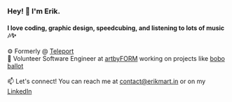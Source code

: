 ### Hey! 👋 I'm Erik.
#### I love coding, graphic design, speedcubing, and listening to lots of music 🎶✨

⚙️ Formerly @ [Teleport](https://github.com/gravitational) <br>
💖 Volunteer Software Engineer at [artbyFORM](https://github.com/artbyFORM) working on projects like [bobo ballot](https://github.com/artbyFORM/bobo-ballot) <br><br>
📫 Let's connect! You can reach me at contact@erikmart.in or on my [LinkedIn](https://www.linkedin.com/in/erikmartin29/) <br><br>
